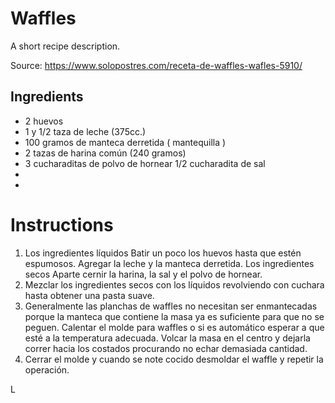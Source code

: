 # Waffles

A short recipe description.

Source: https://www.solopostres.com/receta-de-waffles-wafles-5910/

## Ingredients

- 2 huevos
- 1 y 1/2 taza de leche (375cc.) 
- 100 gramos de manteca derretida ( mantequilla )
- 2 tazas de harina común (240 gramos)
- 3 cucharaditas de polvo de hornear 
 1/2 cucharadita de sal
- 
- 


# Instructions
1. Los ingredientes líquidos Batir un poco los huevos hasta que estén espumosos. Agregar la leche y la manteca derretida. Los ingredientes secos Aparte cernir la harina, la sal y el polvo de hornear. 
2. Mezclar los ingredientes secos con los líquidos revolviendo con cuchara hasta obtener una pasta suave.
3. Generalmente las planchas de waffles no necesitan ser enmantecadas porque la manteca que contiene la masa ya es suficiente para que no se peguen. Calentar el molde para waffles o si es automático esperar a que esté a la temperatura adecuada. Volcar la masa en el centro y dejarla correr hacia los costados procurando no echar demasiada cantidad. 
4. Cerrar el molde y cuando se note cocido desmoldar el waffle y repetir la operación.

L


